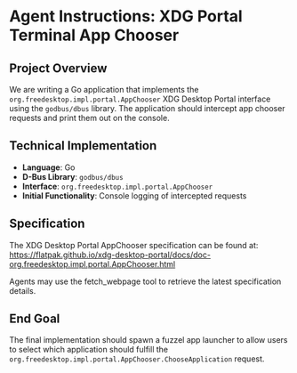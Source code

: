 # Agent Instructions: XDG Portal Terminal App Chooser

## Project Overview

We are writing a Go application that implements the `org.freedesktop.impl.portal.AppChooser` XDG Desktop Portal interface using the `godbus/dbus` library. The application should intercept app chooser requests and print them out on the console.

## Technical Implementation

- **Language**: Go
- **D-Bus Library**: `godbus/dbus`
- **Interface**: `org.freedesktop.impl.portal.AppChooser`
- **Initial Functionality**: Console logging of intercepted requests

## Specification

The XDG Desktop Portal AppChooser specification can be found at:
https://flatpak.github.io/xdg-desktop-portal/docs/doc-org.freedesktop.impl.portal.AppChooser.html

Agents may use the fetch_webpage tool to retrieve the latest specification details.

## End Goal

The final implementation should spawn a fuzzel app launcher to allow users to select which application should fulfill the `org.freedesktop.impl.portal.AppChooser.ChooseApplication` request.